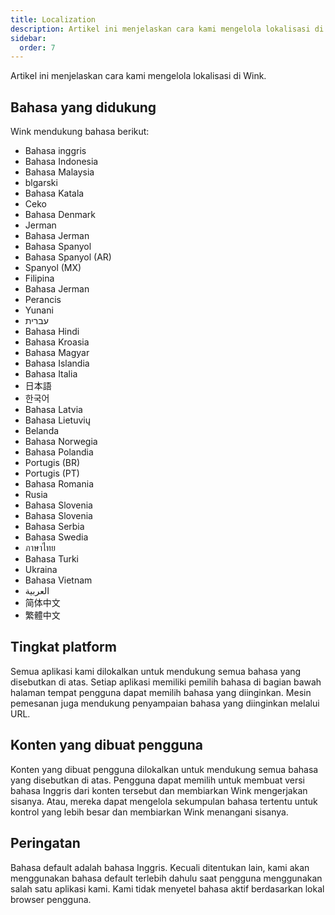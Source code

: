 ```yaml
---
title: Localization
description: Artikel ini menjelaskan cara kami mengelola lokalisasi di Wink.
sidebar:
  order: 7
---
```

Artikel ini menjelaskan cara kami mengelola lokalisasi di Wink.

## Bahasa yang didukung

Wink mendukung bahasa berikut:

* Bahasa inggris
* Bahasa Indonesia
* Bahasa Malaysia
* blgarski
* Bahasa Katala
* Ceko
* Bahasa Denmark
* Jerman
* Bahasa Jerman
* Bahasa Spanyol
* Bahasa Spanyol (AR)
* Spanyol (MX)
* Filipina
* Bahasa Jerman
* Perancis
* Yunani
* עברית
* Bahasa Hindi
* Bahasa Kroasia
* Bahasa Magyar
* Bahasa Islandia
* Bahasa Italia
* 日本語
* 한국어
* Bahasa Latvia
* Bahasa Lietuvių
* Belanda
* Bahasa Norwegia
* Bahasa Polandia
* Portugis (BR)
* Portugis (PT)
* Bahasa Romania
* Rusia
* Bahasa Slovenia
* Bahasa Slovenia
* Bahasa Serbia
* Bahasa Swedia
* ภาษาไทย
* Bahasa Turki
* Ukraina
* Bahasa Vietnam
* العربية
* 简体中文
* 繁體中文

## Tingkat platform

Semua aplikasi kami dilokalkan untuk mendukung semua bahasa yang disebutkan di atas. Setiap aplikasi memiliki pemilih bahasa di bagian bawah halaman tempat pengguna dapat memilih bahasa yang diinginkan. Mesin pemesanan juga mendukung penyampaian bahasa yang diinginkan melalui URL.

## Konten yang dibuat pengguna

Konten yang dibuat pengguna dilokalkan untuk mendukung semua bahasa yang disebutkan di atas. Pengguna dapat memilih untuk membuat versi bahasa Inggris dari konten tersebut dan membiarkan Wink mengerjakan sisanya. Atau, mereka dapat mengelola sekumpulan bahasa tertentu untuk kontrol yang lebih besar dan membiarkan Wink menangani sisanya.

## Peringatan

Bahasa default adalah bahasa Inggris. Kecuali ditentukan lain, kami akan menggunakan bahasa default terlebih dahulu saat pengguna menggunakan salah satu aplikasi kami. Kami tidak menyetel bahasa aktif berdasarkan lokal browser pengguna.

